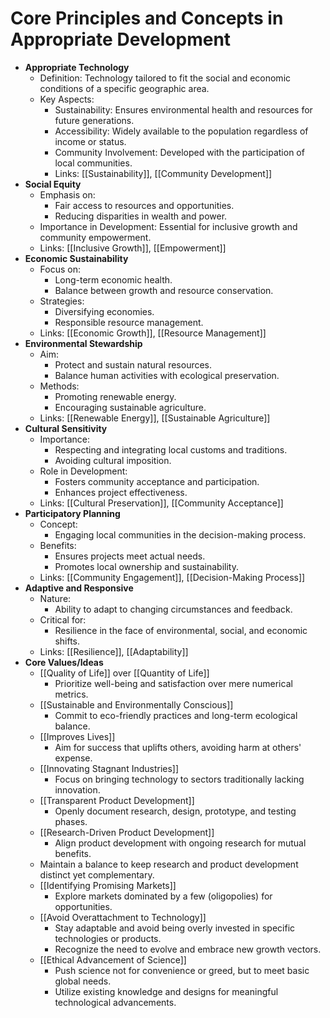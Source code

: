 # Core Principles and Concepts in Appropriate Development

- **Appropriate Technology**
  - Definition: Technology tailored to fit the social and economic conditions of a specific geographic area.
  - Key Aspects:
    - Sustainability: Ensures environmental health and resources for future generations.
    - Accessibility: Widely available to the population regardless of income or status.
    - Community Involvement: Developed with the participation of local communities.
    - Links: [[Sustainability]], [[Community Development]]
- **Social Equity**
  - Emphasis on:
    - Fair access to resources and opportunities.
    - Reducing disparities in wealth and power.
  - Importance in Development: Essential for inclusive growth and community empowerment.
  - Links: [[Inclusive Growth]], [[Empowerment]]
- **Economic Sustainability**
  - Focus on:
    - Long-term economic health.
    - Balance between growth and resource conservation.
  - Strategies:
    - Diversifying economies.
    - Responsible resource management.
  - Links: [[Economic Growth]], [[Resource Management]]
- **Environmental Stewardship**
  - Aim:
    - Protect and sustain natural resources.
    - Balance human activities with ecological preservation.
  - Methods:
    - Promoting renewable energy.
    - Encouraging sustainable agriculture.
  - Links: [[Renewable Energy]], [[Sustainable Agriculture]]
- **Cultural Sensitivity**
  - Importance:
    - Respecting and integrating local customs and traditions.
    - Avoiding cultural imposition.
  - Role in Development:
    - Fosters community acceptance and participation.
    - Enhances project effectiveness.
  - Links: [[Cultural Preservation]], [[Community Acceptance]]
- **Participatory Planning**
  - Concept:
    - Engaging local communities in the decision-making process.
  - Benefits:
    - Ensures projects meet actual needs.
    - Promotes local ownership and sustainability.
  - Links: [[Community Engagement]], [[Decision-Making Process]]
- **Adaptive and Responsive**
  - Nature:
    - Ability to adapt to changing circumstances and feedback.
  - Critical for:
    - Resilience in the face of environmental, social, and economic shifts.
  - Links: [[Resilience]], [[Adaptability]]
- **Core Values/Ideas**
  - [[Quality of Life]] over [[Quantity of Life]]
    - Prioritize well-being and satisfaction over mere numerical metrics.
  - [[Sustainable and Environmentally Conscious]]
    - Commit to eco-friendly practices and long-term ecological balance.
  - [[Improves Lives]]
    - Aim for success that uplifts others, avoiding harm at others' expense.
  - [[Innovating Stagnant Industries]]
    - Focus on bringing technology to sectors traditionally lacking innovation.
  - [[Transparent Product Development]]
    - Openly document research, design, prototype, and testing phases.
  - [[Research-Driven Product Development]]
    - Align product development with ongoing research for mutual benefits.
  - Maintain a balance to keep research and product development distinct yet complementary.
  - [[Identifying Promising Markets]]
    - Explore markets dominated by a few (oligopolies) for opportunities.
  - [[Avoid Overattachment to Technology]]
    - Stay adaptable and avoid being overly invested in specific technologies or products.
    - Recognize the need to evolve and embrace new growth vectors.
  - [[Ethical Advancement of Science]]
    - Push science not for convenience or greed, but to meet basic global needs.
    - Utilize existing knowledge and designs for meaningful technological advancements.
